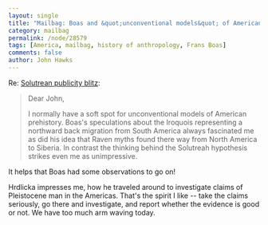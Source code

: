 ```yaml
---
layout: single 
title: "Mailbag: Boas and &quot;unconventional models&quot; of American prehistory" 
category: mailbag
permalink: /node/28579
tags: [America, mailbag, history of anthropology, Frans Boas] 
comments: false 
author: John Hawks 
---
```


Re: <a href="http://johnhawks.net/weblog/reviews/books/stanford-bradley-hype-2012.html">Solutrean publicity blitz</a>: 

<blockquote>Dear John,     

 I normally have a soft spot for unconventional models of
American prehistory. Boas's speculations about the Iroquois
representing a northward back migration from South America always
fascinated me as did his idea that Raven myths found there way from
North America to Siberia. In contrast the thinking behind the
Solutreah hypothesis strikes even me as unimpressive.</blockquote>

It helps that Boas had some observations to go on! 

Hrdlicka impresses me, how he traveled around to investigate claims of Pleistocene man in the Americas. That's the spirit I like -- take the claims seriously, go there and investigate, and report whether the evidence is good or not. We have too much arm waving today. 


